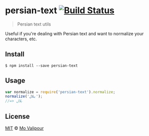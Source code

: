 # persian-text [![Build Status](https://travis-ci.org/mvalipour/persian-text.svg?branch=master)](https://travis-ci.org/mvalipour/persian-text)

> Persian text utils

Useful if you're dealing with Persian text and want to normalize your characters, etc.

## Install

```
$ npm install --save persian-text
```

## Usage

```js
var normalize = require('persian-text').normalize;
normalize('بلال');
//=> بلال
```

## License

[MIT](/blob/master/license) © [Mo Valipour](http://mvalipour.github.io)
